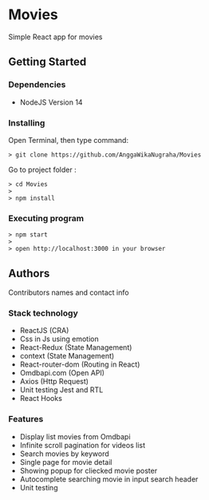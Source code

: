 # Movies

Simple React app for movies

## Getting Started

### Dependencies

- NodeJS Version 14

### Installing

Open Terminal, then type command:
```  
> git clone https://github.com/AnggaWikaNugraha/Movies
```

Go to project folder :
```
> cd Movies
> 
> npm install
```

### Executing program
```
> npm start
> 
> open http://localhost:3000 in your browser
```

## Authors

Contributors names and contact info

### Stack technology
- ReactJS (CRA)
- Css in Js using emotion
- React-Redux (State Management)
- context (State Management)
- React-router-dom (Routing in React)
- Omdbapi.com (Open API)
- Axios (Http Request)
- Unit testing Jest and RTL
- React Hooks

### Features
- Display list movies from Omdbapi
- Infinite scroll pagination for videos list
- Search movies by keyword
- Single page for movie detail
- Showing popup for cliecked movie poster
- Autocomplete searching movie in input search header
- Unit testing
